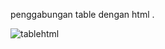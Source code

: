 penggabungan table dengan html .

![tablehtml](https://user-images.githubusercontent.com/82190659/161365391-d3f889ed-ed14-4bc2-9433-46e34815fa6b.png)
